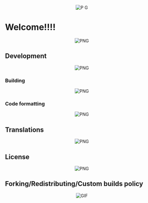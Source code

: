 <p align="center">
  <img src="https://cdn.discordapp.com/attachments/1245131116478992394/1253904620330291271/tumblr_554001fb74ab829d4dd4399aa40fb255_77d0374c_1280.gif" alt="P G"/>
</p>

Welcome!!!!
=======
<p align="center">
  <img src="https://cdn.discordapp.com/attachments/1245131116478992394/1253903870044934204/tumblr_8aa1394907884fa535f834b9d76774db_495a6826_1280_1.png" alt="PNG"/>
</p>
 
## Development
<p align="center">
  <img src="https://cdn.discordapp.com/attachments/1245131116478992394/1253903870044934204/tumblr_8aa1394907884fa535f834b9d76774db_495a6826_1280_1.png" alt="PNG"/>
</p>

### Building
<p align="center">
  <img src="https://cdn.discordapp.com/attachments/1245131116478992394/1253903870044934204/tumblr_8aa1394907884fa535f834b9d76774db_495a6826_1280_1.png" alt="PNG"/>
</p>

### Code formatting
<p align="center">
  <img src="https://cdn.discordapp.com/attachments/1245131116478992394/1253903870044934204/tumblr_8aa1394907884fa535f834b9d76774db_495a6826_1280_1.png" alt="PNG"/>
</p>

## Translations
<p align="center">
  <img src="https://cdn.discordapp.com/attachments/1245131116478992394/1253903870044934204/tumblr_8aa1394907884fa535f834b9d76774db_495a6826_1280_1.png" alt="PNG"/>
</p>

## License
<p align="center">
  <img src="https://cdn.discordapp.com/attachments/1245131116478992394/1253903870044934204/tumblr_8aa1394907884fa535f834b9d76774db_495a6826_1280_1.png" alt="PNG"/>
</p>


## Forking/Redistributing/Custom builds policy
<p align="center">
  <img src="https://cdn.discordapp.com/attachments/1245131116478992394/1253903870044934204/tumblr_8aa1394907884fa535f834b9d76774db_495a6826_1280_1.png" alt="GIF"/>
</p>
